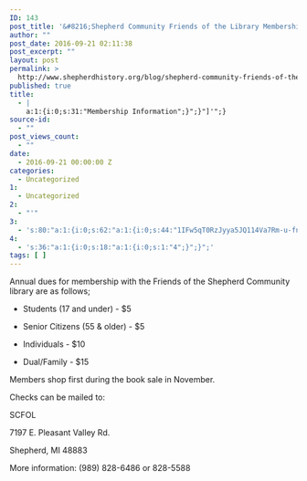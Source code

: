 ```yaml
---
ID: 143
post_title: '&#8216;Shepherd Community Friends of the Library Membership Information'
author: ""
post_date: 2016-09-21 02:11:38
post_excerpt: ""
layout: post
permalink: >
  http://www.shepherdhistory.org/blog/shepherd-community-friends-of-the-library-membership-information/
published: true
title:
  - |
    a:1:{i:0;s:31:"Membership Information";}";}"]'";}
source-id:
  - ""
post_views_count:
  - ""
date:
  - 2016-09-21 00:00:00 Z
categories:
  - Uncategorized
1:
  - Uncategorized
2:
  - "'"
3:
  - 's:80:"a:1:{i:0;s:62:"a:1:{i:0;s:44:"1IFw5qT0RzJyya5JQ114Va7Rm-u-fnNIzN8pWNWZWkqI";}";}";'
4:
  - 's:36:"a:1:{i:0;s:18:"a:1:{i:0;s:1:"4";}";}";'
tags: [ ]
---
```

Annual dues for membership with the Friends of the Shepherd Community library are as follows;

<ul>
<li>Students (17 and under) - $5</p></li>
<li><p>Senior Citizens (55 &amp; older) - $5</p></li>
<li><p>Individuals - $10</p></li>
<li><p>Dual/Family - $15</p></li>
</ul>

<p>Members shop first during the book sale in November.

Checks can be mailed to:

SCFOL

7197 E. Pleasant Valley Rd.

Shepherd, MI 48883

More information: (989) 828-6486 or 828-5588